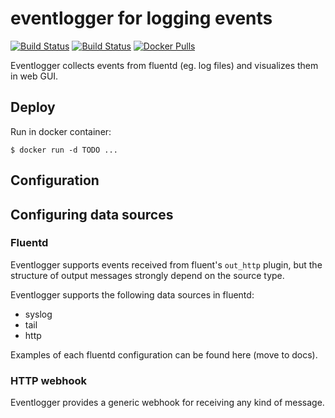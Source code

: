 # eventlogger for logging events

[![Build Status](https://semaphoreci.com/api/v1/matjaz99-44/eventlogger/branches/main/shields_badge.svg)](https://semaphoreci.com/matjaz99-44/eventlogger)
[![Build Status](https://semaphoreci.com/api/v1/matjaz99-44/eventlogger/branches/main/shields_badge.svg)](https://semaphoreci.com/matjaz99-44/eventlogger)
[![Docker Pulls](https://img.shields.io/docker/pulls/matjaz99/eventlogger.svg)](https://hub.docker.com/r/matjaz99/eventlogger)

Eventlogger collects events from fluentd (eg. log files) and visualizes them in web GUI.

## Deploy

Run in docker container:

```
$ docker run -d TODO ...
```

## Configuration


## Configuring data sources

### Fluentd

Eventlogger supports events received from fluent's `out_http` plugin, but the structure of 
output messages strongly depend on the source type. 

Eventlogger supports the following data sources in fluentd:
- syslog
- tail
- http

Examples of each fluentd configuration can be found here (move to docs).




### HTTP webhook

Eventlogger provides a generic webhook for receiving any kind of message. 

